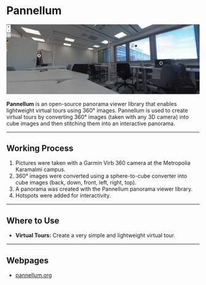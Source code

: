 # Pannellum

![Pannellum Image](../images/pannellum.PNG)

**Pannellum** is an open-source panorama viewer library that enables lightweight virtual tours using 360° images. Pannellum is used to create virtual tours by converting 360° images (taken with any 3D camera) into cube images and then stitching them into an interactive panorama.

---

## Working Process

1. Pictures were taken with a Garmin Virb 360 camera at the Metropolia Karamalmi campus.
2. 360° images were converted using a sphere-to-cube converter into cube images (back, down, front, left, right, top).
3. A panorama was created with the Pannellum panorama viewer library.
4. Hotspots were added for interactivity.

---

## Where to Use

- **Virtual Tours:** Create a very simple and lightweight virtual tour.

---

## Webpages

- [pannellum.org](https://pannellum.org)

